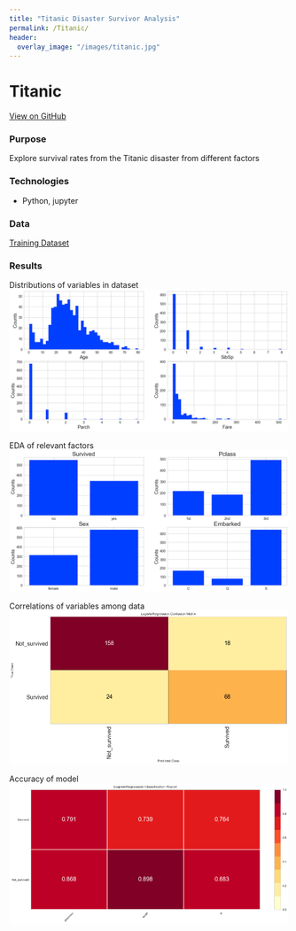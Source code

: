 ```yaml
---
title: "Titanic Disaster Survivor Analysis"
permalink: /Titanic/
header:
  overlay_image: "/images/titanic.jpg"
---
```

# Titanic
[View on GitHub](https://github.com/midumass/DSC-550/tree/master/8.2) 

### Purpose
Explore survival rates from the Titanic disaster from different factors

### Technologies
* Python, jupyter

### Data
[Training Dataset](https://github.com/midumass/DSC-550/tree/master/8.2/train.csv)

### Results
Distributions of variables in dataset
![](images/DSC-550/titanic_dists.png)

EDA of relevant factors
![](images/DSC-550/titanic_bars.png)

Correlations of variables among data
![](images/DSC-550/titanic_corrs.png)

Accuracy of model
![](images/DSC-550/titanic_prf1.png)